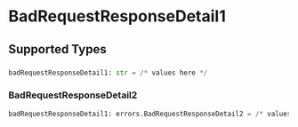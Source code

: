 # BadRequestResponseDetail1


## Supported Types

### 

```python
badRequestResponseDetail1: str = /* values here */
```

### BadRequestResponseDetail2

```python
badRequestResponseDetail1: errors.BadRequestResponseDetail2 = /* values here */
```

